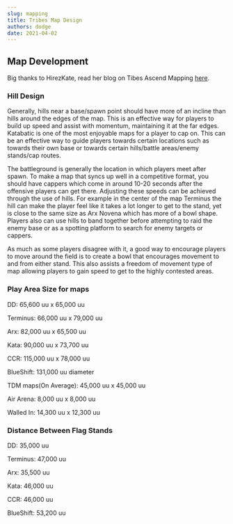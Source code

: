 ```yaml
---
slug: mapping
title: Tribes Map Design
authors: dodge
date: 2021-04-02
---
```


## Map Development

Big thanks to HirezKate, read her blog on Tibes Ascend Mapping [here](https://katelyn-mp.com/wp/?cat=8).

### Hill Design

Generally, hills near a base/spawn point should have more of an incline than hills around the edges of the map. This is an effective way for players to build up speed and assist with momentum, maintaining it at the far edges. Katabatic is one of the most enjoyable maps for a player to cap on. This can be an effective way to guide players towards certain locations such as towards their own base or towards certain hills/battle areas/enemy stands/cap routes.

The battleground is generally the location in which players meet after spawn. To make a map that syncs up well in a competitive format, you should have cappers which come in around 10-20 seconds after the offensive players can get there. Adjusting these speeds can be achieved through the use of hills. For example in the center of the map Terminus the hill can make the player feel like it takes a lot longer to get to the stand, yet is close to the same size as Arx Novena which has more of a bowl shape. Players also can use hills to band together before attempting to raid the enemy base or as a spotting platform to search for enemy targets or cappers.

As much as some players disagree with it, a good way to encourage players to move around the field is to create a bowl that encourages movement to and from either stand. This also assists a freedom of movement type of map allowing players to gain speed to get to the highly contested areas.

### Play Area Size for maps

DD: 65,600 uu x 65,000 uu

Terminus: 66,000 uu x 79,000 uu

Arx: 82,000 uu x 65,500 uu

Kata: 90,000 uu x 73,700 uu

CCR: 115,000 uu x 78,000 uu

BlueShift: 131,000 uu diameter

TDM maps(On Average): 45,000 uu x 45,000 uu

Air Arena: 8,000 uu x 8,000 uu

Walled In: 14,300 uu x 12,300 uu

### Distance Between Flag Stands

DD: 35,000 uu

Terminus: 47,000 uu

Arx: 35,500 uu

Kata: 46,000 uu

CCR: 46,000 uu

BlueShift: 53,200 uu
